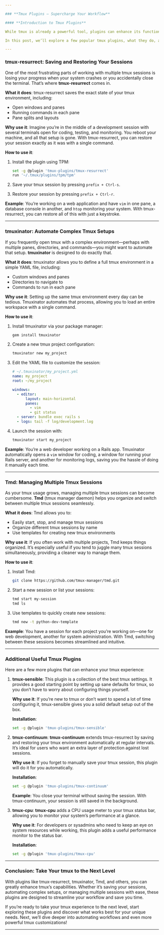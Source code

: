 ```yaml
---

### **Tmux Plugins – Supercharge Your Workflow**

#### **Introduction to Tmux Plugins**

While tmux is already a powerful tool, plugins can enhance its functionality even further. Tmux plugins extend the base capabilities of tmux, allowing you to automate repetitive tasks, create complex setups, and add new features to boost your productivity.

In this post, we’ll explore a few popular tmux plugins, what they do, and why you should consider adding them to your toolkit.

---
```


### **tmux-resurrect: Saving and Restoring Your Sessions**

One of the most frustrating parts of working with multiple tmux sessions is losing your progress when your system crashes or you accidentally close the terminal. That’s where **tmux-resurrect** comes in.

**What it does**: 
tmux-resurrect saves the exact state of your tmux environment, including:
- Open windows and panes
- Running commands in each pane
- Pane splits and layouts

**Why use it**:
Imagine you’re in the middle of a development session with several terminals open for coding, testing, and monitoring. You reboot your machine, and all that setup is gone. With tmux-resurrect, you can restore your session exactly as it was with a single command.

**How to use it**:
1. Install the plugin using TPM:
   ```bash
   set -g @plugin 'tmux-plugins/tmux-resurrect'
   run '~/.tmux/plugins/tpm/tpm'
   ```

2. Save your tmux session by pressing `prefix + Ctrl-s`.
3. Restore your session by pressing `prefix + Ctrl-r`.

**Example**: You’re working on a web application and have `vim` in one pane, a database console in another, and `htop` monitoring your system. With tmux-resurrect, you can restore all of this with just a keystroke.

---

### **tmuxinator: Automate Complex Tmux Setups**

If you frequently open tmux with a complex environment—perhaps with multiple panes, directories, and commands—you might want to automate that setup. **tmuxinator** is designed to do exactly that.

**What it does**:
tmuxinator allows you to define a full tmux environment in a simple YAML file, including:
- Custom windows and panes
- Directories to navigate to
- Commands to run in each pane

**Why use it**:
Setting up the same tmux environment every day can be tedious. Tmuxinator automates that process, allowing you to load an entire workspace with a single command.

**How to use it**:
1. Install tmuxinator via your package manager:
   ```bash
   gem install tmuxinator
   ```

2. Create a new tmux project configuration:
   ```bash
   tmuxinator new my_project
   ```

3. Edit the YAML file to customize the session:
   ```yaml
   # ~/.tmuxinator/my_project.yml
   name: my_project
   root: ~/my_project

   windows:
     - editor:
         layout: main-horizontal
         panes:
           - vim
           - git status
     - server: bundle exec rails s
     - logs: tail -f log/development.log
   ```

4. Launch the session with:
   ```bash
   tmuxinator start my_project
   ```

**Example**: You’re a web developer working on a Rails app. Tmuxinator automatically opens a `vim` window for coding, a window for running your Rails server, and another for monitoring logs, saving you the hassle of doing it manually each time.

---

### **Tmd: Managing Multiple Tmux Sessions**

As your tmux usage grows, managing multiple tmux sessions can become cumbersome. **Tmd** (tmux manager daemon) helps you organize and switch between multiple tmux sessions seamlessly.

**What it does**:
Tmd allows you to:
- Easily start, stop, and manage tmux sessions
- Organize different tmux sessions by name
- Use templates for creating new tmux environments

**Why use it**:
If you often work with multiple projects, Tmd keeps things organized. It’s especially useful if you tend to juggle many tmux sessions simultaneously, providing a cleaner way to manage them.

**How to use it**:
1. Install Tmd:
   ```bash
   git clone https://github.com/tmux-manager/tmd.git
   ```

2. Start a new session or list your sessions:
   ```bash
   tmd start my-session
   tmd ls
   ```

3. Use templates to quickly create new sessions:
   ```bash
   tmd new -t python-dev-template
   ```

**Example**: You have a session for each project you’re working on—one for web development, another for system administration. With Tmd, switching between these sessions becomes streamlined and intuitive.

---

### **Additional Useful Tmux Plugins**

Here are a few more plugins that can enhance your tmux experience:

1. **tmux-sensible**:
   This plugin is a collection of the best tmux settings. It provides a good starting point by setting up sane defaults for tmux, so you don’t have to worry about configuring things yourself.

   **Why use it**: If you’re new to tmux or don’t want to spend a lot of time configuring it, tmux-sensible gives you a solid default setup out of the box.

   **Installation**:
   ```bash
   set -g @plugin 'tmux-plugins/tmux-sensible'
   ```

2. **tmux-continuum**:
   **tmux-continuum** extends tmux-resurrect by saving and restoring your tmux environment automatically at regular intervals. It’s ideal for users who want an extra layer of protection against lost sessions.

   **Why use it**: If you forget to manually save your tmux session, this plugin will do it for you automatically.

   **Installation**:
   ```bash
   set -g @plugin 'tmux-plugins/tmux-continuum'
   ```

   **Example**: You close your terminal without saving the session. With tmux-continuum, your session is still saved in the background.

3. **tmux-cpu**:
   **tmux-cpu** adds a CPU usage meter to your tmux status bar, allowing you to monitor your system’s performance at a glance.

   **Why use it**: For developers or sysadmins who need to keep an eye on system resources while working, this plugin adds a useful performance monitor to the status bar.

   **Installation**:
   ```bash
   set -g @plugin 'tmux-plugins/tmux-cpu'
   ```

---

### **Conclusion: Take Your tmux to the Next Level**

With plugins like tmux-resurrect, tmuxinator, Tmd, and others, you can greatly enhance tmux’s capabilities. Whether it’s saving your sessions, automating complex setups, or managing multiple sessions with ease, these plugins are designed to streamline your workflow and save you time.

If you’re ready to take your tmux experience to the next level, start exploring these plugins and discover what works best for your unique needs. Next, we’ll dive deeper into automating workflows and even more powerful tmux customizations!

---
